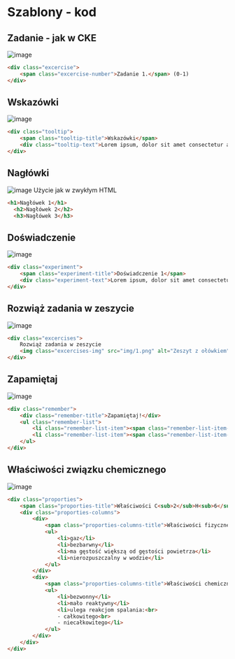 # Szablony - kod
## Zadanie - jak w CKE
![image](https://user-images.githubusercontent.com/68116256/165793877-07f4caa0-1215-4e87-98ec-e2191d2285f8.png)
```html
<div class="excercise">
    <span class="excercise-number">Zadanie 1.</span> (0-1)
</div>
```

## Wskazówki
![image](https://user-images.githubusercontent.com/68116256/165794004-b3db1762-02cb-41db-ba21-0818c08dcc02.png)
```html
<div class="tooltip">
    <span class="tooltip-title">Wskazówki</span>
    <div class="tooltip-text">Lorem ipsum, dolor sit amet consectetur adipisicing elit. Quod excepturi officia magni explicabo, eius reiciendis nulla mollitia. Aspernatur quibusdam minus dolorum incidunt, saepe consequuntur repellat deserunt eveniet laboriosam veniam ullam.</div>
</div>
```

## Nagłówki
![image](https://user-images.githubusercontent.com/68116256/165794089-03a42e91-0a9b-4960-9c48-2c3ab74e3372.png)
Użycie jak w zwykłym HTML
```html
<h1>Nagłówek 1</h1>
  <h2>Nagłówek 2</h2>
  <h3>Nagłówek 3</h3>
```

## Doświadczenie
![image](https://user-images.githubusercontent.com/68116256/165794210-57997888-a7ef-4ae6-8c2a-8a45d995b72f.png)
```html
<div class="experiment">
    <span class="experiment-title">Doświadczenie 1</span>
    <div class="experiment-text">Lorem ipsum, dolor sit amet consectetur adipisicing elit. Quod excepturi officia magni explicabo, eius reiciendis nulla mollitia. Aspernatur quibusdam minus dolorum incidunt, saepe consequuntur repellat deserunt eveniet laboriosam veniam ullam.</div>
</div>
```

## Rozwiąż zadania w zeszycie
![image](https://user-images.githubusercontent.com/68116256/165794443-e289e83f-7fbb-4bf8-a1ee-3159d0213f21.png)
```html
<div class="excercises">
    Rozwiąż zadania w zeszycie
    <img class="excercises-img" src="img/1.png" alt="Zeszyt z ołówkiem">
</div>
```

## Zapamiętaj
![image](https://user-images.githubusercontent.com/68116256/165794519-4c942d5c-3365-43a0-8fac-5a71d03ee99a.png)
```html
<div class="remember">
    <div class="remember-title">Zapamiętaj!</div>
    <ul class="remember-list">
        <li class="remember-list-item"><span class="remember-list-item-title">Zjawisko endotermiczne</span> – zjawisko fizyczne, które przebiega z pobieraniem ciepła z otoczenia.</li>
        <li class="remember-list-item"><span class="remember-list-item-title">Tlenek zasadowy</span> – tlenek metalu, który reaguje z kwasem, tworząc sól. Większość tlenków zasadowych reaguje z wodą, tworząc zasady.</li>
    </ul>
</div>
```

## Właściwości związku chemicznego
![image](https://user-images.githubusercontent.com/68116256/165794609-770b8f6e-0a95-496b-b8e7-8502b53c097d.png)
```html
<div class="proporties">
    <span class="proporties-title">Właściwości C<sub>2</sub>H<sub>6</sub></span>
    <div class="proporties-columns">
        <div>
            <span class="proporties-columns-title">Właściwości fizyczne</span>
            <ul>
                <li>gaz</li>
                <li>bezbarwny</li>
                <li>ma gęstość większą od gęstości powietrza</li>
                <li>nierozpuszczalny w wodzie</li>
            </ul>
        </div>
        <div>
            <span class="proporties-columns-title">Właściwości chemiczne</span>
            <ul>
                <li>bezwonny</li>
                <li>mało reaktywny</li>
                <li>ulega reakcjom spalania:<br>
                - całkowitego<br>
                - niecałkowitego</li>
            </ul>
        </div>
    </div>
</div>
```
